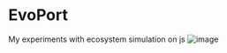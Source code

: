 # EvoPort
My experiments with ecosystem simulation on js
![image](https://user-images.githubusercontent.com/48646892/194918747-6312d2a5-32d4-4644-8b6d-be861d9a5f49.png)
